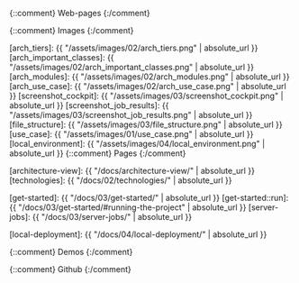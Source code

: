 
{::comment} Web-pages {:/comment}

[Binding]: https://github.com/ThoughtWorksInc/Binding.scala
[g8]: http://www.foundweekends.org/giter8/
[Play]: https://www.playframework.com
[PlayJson]: https://www.playframework.com/documentation/2.6.x/ScalaJson 
[PlayJsonCodecs]: https://github.com/julienrf/play-json-derived-codecs
[Scala]: https://www.scala-lang.org
[ScalaJS]: https://www.scala-js.org
[ScalaJSLib]: https://www.scala-js.org/libraries/
[Semantic]: https://semantic-ui.com
[Shapeless]: http://github.com/milessabin/shapeless
[SLog]: https://github.com/jokade/slogging

{::comment} Images {:/comment}

[arch_tiers]: {{ "/assets/images/02/arch_tiers.png" | absolute_url }}
[arch_important_classes]: {{ "/assets/images/02/arch_important_classes.png" | absolute_url }}
[arch_modules]: {{ "/assets/images/02/arch_modules.png" | absolute_url }}
[arch_use_case]: {{ "/assets/images/02/arch_use_case.png" | absolute_url }}
[screenshot_cockpit]: {{ "/assets/images/03/screenshot_cockpit.png" | absolute_url }}
[screenshot_job_results]: {{ "/assets/images/03/screenshot_job_results.png" | absolute_url }}
[file_structure]: {{ "/assets/images/03/file_structure.png" | absolute_url }}
[use_case]: {{ "/assets/images/01/use_case.png" | absolute_url }}
[local_environment]: {{ "/assets/images/04/local_environment.png" | absolute_url }}
{::comment} Pages {:/comment}

[architecture-view]: {{ "/docs/architecture-view/" | absolute_url }}
[technologies]: {{ "/docs/02/technologies/" | absolute_url }}

[get-started]: {{ "/docs/03/get-started/" | absolute_url }}
[get-started::run]: {{ "/docs/03/get-started/#running-the-project" | absolute_url }}
[server-jobs]: {{ "/docs/03/server-jobs/" | absolute_url }}

[local-deployment]: {{ "/docs/04/local-deployment/" | absolute_url }}

{::comment} Demos {:/comment}

[demo]: https://tranquil-reef-73468.herokuapp.com/customPage
[demo_cockpit]: https://tranquil-reef-73468.herokuapp.com
[demo_results]: https://tranquil-reef-73468.herokuapp.com/jobResults
[demo_example]: https://thawing-citadel-33535.herokuapp.com
[demo_images]: https://quiet-wave-78301.herokuapp.com/images
[demo_images_cockpit]: https://quiet-wave-78301.herokuapp.com
[demo_images_results]: https://quiet-wave-78301.herokuapp.com/jobResults

{::comment} Github {:/comment}

[scala-adapters]: https://github.com/pme123/scala-adapters
[scala-adapters-example]: https://github.com/pme123/scala-adapters-example
[scala-adapters-g8]: https://github.com/pme123/scala-adapters-g8
[scala-adapters-images]: https://github.com/pme123/scala-adapters-images
[scala-adapters-pages]: https://pme123.github.io/scala-adapters/

